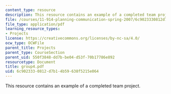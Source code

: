 ```yaml
---
content_type: resource
description: This resource contains an example of a completed team project.
file: /courses/11-914-planning-communication-spring-2007/6c9023330812d7b14b59638f5215e064_group4.pdf
file_type: application/pdf
learning_resource_types:
- Projects
license: https://creativecommons.org/licenses/by-nc-sa/4.0/
ocw_type: OCWFile
parent_title: Projects
parent_type: CourseSection
parent_uid: 550f3848-dd7b-be04-d53f-70b17786e892
resourcetype: Document
title: group4.pdf
uid: 6c902333-0812-d7b1-4b59-638f5215e064
---
```

This resource contains an example of a completed team project.